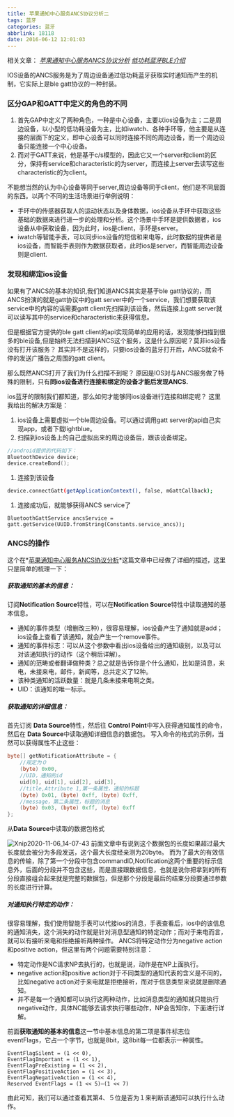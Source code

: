 ```yaml
---
title: 苹果通知中心服务ANCS协议分析二
tags: 蓝牙
categories: 蓝牙
abbrlink: 18118
date: 2016-06-12 12:01:03
---
```


相关文章：
 *[苹果通知中心服务ANCS协议分析](https://www.jianshu.com/p/2ddf76ab85b0)*
 *[低功耗蓝牙BLE介绍](https://www.jianshu.com/p/9ab3efe6147d)*

IOS设备的ANCS服务是为了周边设备通过低功耗蓝牙获取实时通知而产生的机制，它实际上是ble gatt协议的一种封装。

### 区分GAP和GATT中定义的角色的不同

1. 首先GAP中定义了两种角色，一种是中心设备，主要以ios设备为主；二是周边设备，以小型的低功耗设备为主，比如iwatch、各种手环等，他主要是从连接的层面下的定义，即中心设备可以同时连接不同的周边设备，而一个周边设备只能连接一个中心设备。
2. 而对于GATT来说，他是基于c/s模型的，因此它又一个server和client的区分，保持有service和characteristic的为server，而连接上server去读写这些characteristic的为client。

不能想当然的认为中心设备等同于server,周边设备等同于client，他们是不同层面的东西。以两个不同的生活场景进行举例说明：

- 手环中的传感器获取人的运动状态以及身体数据，ios设备从手环中获取这些基础的数据来进行进一步的处理和分析。这个场景中手环是提供数据者，ios设备从中获取设备，因为此时，ios是client，手环是server。
- iwatch等智能手表，可以同步ios设备的短信和来电等，此时数据的提供者是ios设备，而智能手表则作为数据获取者，此时ios是server，而智能周边设备则是client.

<!-- more -->

### 发现和绑定ios设备

如果有了ANCS的基本的知识,我们知道ANCS其实是基于ble gatt协议的，而ANCS扮演的就是gatt协议中的gatt server中的一个service，我们想要获取该service中的内容的话需要gatt client先扫描到该设备，然后连接上gatt server就可以读写其中的service和characteristic来获得信息。

但是根据官方提供的ble gatt client的api实现简单的应用的话，发现能够扫描到很多的ble设备,但是始终无法扫描到ANCS这个服务，这是什么原因呢？莫非ios设备没有打开该服务？
 其实并不是这样的，只要ios设备的蓝牙打开后，ANCS就会不停的发送广播告之周围的gatt client。

那么既然ANCS打开了我们为什么扫描不到呢？
 原因是IOS对与ANCS服务做了特殊的限制，只有**同ios设备进行连接和绑定的设备才能后发现ANCS.**

ios蓝牙的限制我们都知道，那么如何才能够同ios设备进行连接和绑定呢？
 这里我给出的解决方案是：

1. ios设备上需要虚拟一个ble周边设备。可以通过调用gatt server的api自己实现app，或者下载lightblue。
2. 扫描到ios设备上的自己虚拟出来的周边设备后，跟该设备绑定。

```cpp
//android提供的代码如下：
BluetoothDevice device;
device.createBond();
```

1. 连接到该设备

```bash
device.connectGatt(getApplicationContext(), false, mGattCallback);
```

1. 连接成功后，就能够获得ANCS service了

```undefined
BluetoothGattService ancsService = gatt.getService(UUID.fromString(Constants.service_ancs));
```

### ANCS的操作

这个在*[苹果通知中心服务ANCS协议分析](https://www.jianshu.com/p/2ddf76ab85b0)*这篇文章中已经做了详细的描述，这里只是简单的梳理一下：

##### 获取通知的基本的信息：

订阅**Notification Source**特性，可以在**Notification Source**特性中读取通知的基本信息。

- 通知的事件类型（增删改三种），很容易理解，ios设备产生了通知就是add；ios设备上查看了该通知，就会产生一个remove事件。
- 通知的事件标志：可以从这个参数中看出ios设备给出的通知级别，以及可以对该通知执行的动作（这个稍后详解）。
- 通知的范畴或者翻译做种类？总之就是告诉你是个什么通知，比如是消息，来电，未接来电，邮件，新闻等，总共定义了12种。
- 该种类通知的活跃数量：就是几条未接来电啊之类。
- UID：该通知的唯一标示。

##### 获取通知的详细信息：

首先订阅 **Data Source**特性，然后往 **Control Point**中写入获得通知属性的命令，然后在 **Data Source**中读取通知详细信息的数据包。
 写入命令的格式的示例，当然可以获得属性不止这些：

```csharp
byte[] getNotificationAttribute = { 
    //规定为０ 
    (byte) 0x00, 
    //UID，通知的id 
    uid[0], uid[1], uid[2], uid[3], 
    //title,Attribute 1,第一条属性，通知的标题 
    (byte) 0x01, (byte) 0xff, (byte) 0xff, 
    //message，第二条属性，标题的消息 
    (byte) 0x03, (byte) 0xff, (byte) 0xff
};
```

从**Data Source**中读取的数据包格式

![Xnip2020-11-06_14-07-43](https://gitee.com/coderiding/picbed/raw/master/uPic/Xnip2020-11-06_14-07-43.jpg)
 前面文章中有说到这个数据包的长度如果超过最大长度就会被分为多段发送，这个最大长度经亲测为20byte。
 而为了最大的有效信息的传输，除了第一个分段中包含commandID,Notification这两个重要的标示信息外，后面的分段并不包含这些，而是直接跟数据信息，也就是说你把拿到的所有分段直接组合起来就是完整的数据包，但是那个分段是最后的结束分段要通过参数的长度进行计算。

##### 对通知执行特定的动作：

很容易理解，我们使用智能手表可以代接ios的消息，手表查看后，ios中的该信息的通知消失，这个消失的动作就是针对消息型通知的特定动作；而对于来电而言，就可以有接听来电和拒绝接听两种操作。
 ANCS将特定动作分为negative action和positive action，但这里有两个问题需要特别注意：

- 特定动作是NC请求NP去执行的，也就是说，动作是在NP上面执行。
- negative action和positive action对于不同类型的通知代表的含义是不同的，比如negative action对于来电就是拒绝接听，而对于信息类型来说就是删除通知。
- 并不是每一个通知都可以执行这两种动作，比如消息类型的通知就只能执行negative动作，具体NC能够去请求执行哪些动作，NP会告知你，下面进行详解。

前面**获取通知的基本的信息**这一节中基本信息的第二项是事件标志位eventFlags，它占一个字节，也就是8bit，这8bit每一位都表示一种属性。

```undefined
EventFlagSilent = (1 << 0),
EventFlagImportant = (1 << 1),
EventFlagPreExisting = (1 << 2),
EventFlagPositiveAction = (1 << 3),
EventFlagNegativeAction = (1 << 4),
Reserved EventFlags = (1 << 5)–(1 << 7)
```

由此可知，我们可以通过查看其第4、５位是否为１来判断该通知可以执行什么动作。